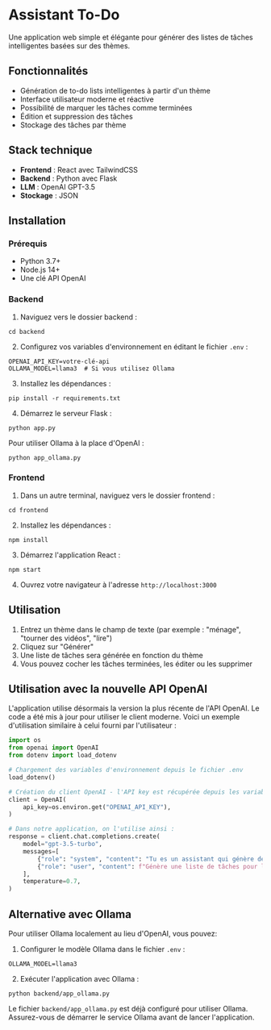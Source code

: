 # Assistant To-Do

Une application web simple et élégante pour générer des listes de tâches intelligentes basées sur des thèmes.

## Fonctionnalités

- Génération de to-do lists intelligentes à partir d'un thème
- Interface utilisateur moderne et réactive
- Possibilité de marquer les tâches comme terminées
- Édition et suppression des tâches
- Stockage des tâches par thème

## Stack technique

- **Frontend** : React avec TailwindCSS
- **Backend** : Python avec Flask
- **LLM** : OpenAI GPT-3.5
- **Stockage** : JSON

## Installation

### Prérequis

- Python 3.7+
- Node.js 14+
- Une clé API OpenAI

### Backend

1. Naviguez vers le dossier backend :
```
cd backend
```

2. Configurez vos variables d'environnement en éditant le fichier `.env` :
```
OPENAI_API_KEY=votre-clé-api
OLLAMA_MODEL=llama3  # Si vous utilisez Ollama
```

3. Installez les dépendances :
```
pip install -r requirements.txt
```

4. Démarrez le serveur Flask :
```
python app.py
```

Pour utiliser Ollama à la place d'OpenAI :
```
python app_ollama.py
```

### Frontend

1. Dans un autre terminal, naviguez vers le dossier frontend :
```
cd frontend
```

2. Installez les dépendances :
```
npm install
```

3. Démarrez l'application React :
```
npm start
```

4. Ouvrez votre navigateur à l'adresse `http://localhost:3000`

## Utilisation

1. Entrez un thème dans le champ de texte (par exemple : "ménage", "tourner des vidéos", "lire")
2. Cliquez sur "Générer"
3. Une liste de tâches sera générée en fonction du thème
4. Vous pouvez cocher les tâches terminées, les éditer ou les supprimer

## Utilisation avec la nouvelle API OpenAI

L'application utilise désormais la version la plus récente de l'API OpenAI. Le code a été mis à jour pour utiliser le client moderne. Voici un exemple d'utilisation similaire à celui fourni par l'utilisateur :

```python
import os
from openai import OpenAI
from dotenv import load_dotenv

# Chargement des variables d'environnement depuis le fichier .env
load_dotenv()

# Création du client OpenAI - l'API key est récupérée depuis les variables d'environnement
client = OpenAI(
    api_key=os.environ.get("OPENAI_API_KEY"),
)

# Dans notre application, on l'utilise ainsi :
response = client.chat.completions.create(
    model="gpt-3.5-turbo",
    messages=[
        {"role": "system", "content": "Tu es un assistant qui génère des listes de tâches détaillées et pratiques."},
        {"role": "user", "content": f"Génère une liste de tâches pour le thème '{theme}'."}
    ],
    temperature=0.7,
)
```

## Alternative avec Ollama

Pour utiliser Ollama localement au lieu d'OpenAI, vous pouvez:

1. Configurer le modèle Ollama dans le fichier `.env` :
```
OLLAMA_MODEL=llama3
```

2. Exécuter l'application avec Ollama :
```
python backend/app_ollama.py
```

Le fichier `backend/app_ollama.py` est déjà configuré pour utiliser Ollama. Assurez-vous de démarrer le service Ollama avant de lancer l'application. 


